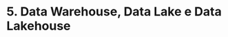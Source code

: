 # 5. Data Warehouse, Data Lake e Data Lakehouse

<!--
## 1 e 2. Como Implementar um Data Warehouse

Existem várias etapas para implementar um DW. Aqui estão elas:
     - Identificação de Requisitos: Reunir os requisitos de negócio e de dados para determinar o que será incluído no DW.
     - Projeto e Arquitetura: Definir a arquitetura do DW, incluindo a forma como os dados serão armazenados e gerenciados.
     - Integração: Integrar os dados de várias fontes diferentes em um único local, geralmente usando ferramentas de ETL.
     - Construir um DW: Utilizar a arquitetura projetada para construir o DW usando ferramentas de banco de dados ou plataformas de DW em nuvem.
     - Cargas de Dados: Carregar os dados integrados, limpos e processados no DW.
    - Agendar Atualizações: Configurar as atualizações automáticas para que os dados sejam atualizados regularmente (carga diária, semanal, mensal, etc..)
    -Acesso e Segurança: Fornecer acesso autorizado aos dados do DW através de relatórios, visualizações e consultas para que os usuários possam obter insights.
    - Monitoramento: Monitorar a performance do DW e realizar manutenção regular para garantir que ele esteja funcionando corretamente e atendendo às necessidades dos usuários.
    - Usar Data Marts: Os Data Marts são DWs departamentais, em geral com volume de dados menor. O uso de Data Marts pode evitar problemas de performance e segurança de acesso aos dados.
    - Manutenção do Modelo de Dados: Revisar periodicamente o modelo e fazer alterações conforme mudanças no cenário de negócios.

## 3 e 4. Como Implementar um Data Lake

    Existem várias etapas para implementar um Data Lake. Aqui estão elas:
        1 - Identificar os Requisitos: Reunir os requisitos de negócios e dados para determinar o que será incluído no DL.
        2 - Escolher uma Plataforma: Podemos usar o HDFS para uma implementação local ou uma plataforma em nuvem, como o Amazon S3, Microsoft Azure Data Lake Storage ou Google Cloud Storage.
        3 - Integração: Ao invés de usar o ETL (Extração, Transformação, Carga) como no caso do DW, com Data Lakes usamos ELT (Extração, Carga,Transformação).
        4 - Armazenamento: A próxima etapa é armazenar os dados  integrados no Data Lake, geralmente em formato bruto ou semi-estruturado.
        5 - Agendamentos: Configurar as atualizações automáticas para que os dados sejam carregados regularmente.
        6 - Acesso: Fornecer acesso aos dados do DL através de ferramentas de análise, como o Apache Hive ou o Apache Spark.
        7 - Governança de Dados: Garantir a qualidade e a confiabilidade dos dados armazenados no DL, usando ferramentas de governança de dados.
        8 - Monitoramento: Monitorar a performance do DL e realizar manutenção regular para garantir que ele esteja funcionando corretamente e atendendo às necessidades dos usuários.

## 5. Como Implementar um Data Lakehouse

Um Data Lakehouse é uma combinação de um Data Lake e um Data Warehouse, que combina a flexibilidade e escalabilidade de um Data Lake com a governança e performance de um Data Warehouse.
A implementação de um Data Lakehouse envolve algumas etapas semelhantes às de um Data Lake e um Data Warehouse. As etapas gerais incluem:
    1 - Identificar os Requisitos: Reunir os requisitos de negócios e dados para determinar o que será incluído no Data Lakehouse.
    2 - Escolher uma Plataforma: O Data Lakehouse já nasceu no ambiente em nuvem e plataformas como o Azure Synapse Analytics, Google BigQuery, Dremio, Databricks ou Snowflake são opções.
    3 - Integrações: Integrar os dados de várias fontes diferentes usando ferramentas de ETL ou de integração de dados, para atender a diferentes formatos e estruturas.
    4 - Armazenamento: Armazenar os dados integrados no Data Lakehouse, geralmente em formato bruto, semi-estruturado ou estruturado e com a capacidade de lidar com grande volume de dados.
    5 - Governança de Dados, Atualizações e Monitoramento: Assim como o DW e Data Lake.

## 6. Vantagens e Desvantagens

Data Warehouse - Vantagens:
    - Dados estruturados e limpos, o que facilita a análise e geração de relatórios.
    - Performance de consultas e relatórios é geralmente melhor devido a otimização dos dados.
    - Governança de dados mais robusta, garantindo a qualidade e confiabilidade dos dados.
    - Maior capacidade de suportar demandas de negócios e análise avançada.
Data Warehouse - Desvantagens:
    - Pode ser caro e complexo de implementar e manter.
    - Exige um processo de limpeza e modelagem de dados rigoroso antes da carga de dados.
    - Restringe a capacidade de armazenar grandes volumes de dados não estruturados.
    - Pode ser limitado em lidar com dados em tempo real ou com fontes dinâmicas e não estruturadas.

Data Lake - Vantagens:
    - Capaz de armazenar grandes volumes de dados não estruturados e semiestruturados.
    - Flexível para lidar com diferentes formatos de dados e fontes.
    - Escalável para lidar com grandes volumes de dados.
    - Permite análise avançada e aplicações de Bigdata, Machine Learning e IA.
Data Lake - Desvantagens:
    - Governança de dados menos robusta comparando a um DW, o que pode levar a problemas de qualidade e confiabilidade dos dados.
    - Performance de consultas e relatórios pode ser menor devido à falta de otimização dos dados.
    - Pode ser caro e complexo de implementar e manter.
    - Depende de ferramentas adicionais para limpeza e modelagem de dados antes da análise.

Data Lakehouse - Vantagens:
    - Combina as vantagens de Data Warehouse e Data Lakes, fornecendo a capacidade de armazenar grandes volumes de dados não estruturados e semi-estruturados, além de garantir uma boa governança e performance em consultas e relatórios.
    - Flexibilidade para lidar com diferentes formatos de dados e fontes.
    - Escalável para lidar com grandes volumes de dados.
    - Permite análise avançada e aplicações de BigData, Machine Learning e IA.
Data Lakehouse - Desvantagens:
    - Pode ser caro e complexo de implementar e manter, devido à necessidade de conhecimento especializado e uma equipe multidisciplinar.
    - Depende de ferramentas adicionais para limpeza e modelagem de dados antes da análise.
    - Ainda é um conceito recente no mercado e necessita de evolução e maturidade.

## 7. Enterprise Data Hub

## 8. Arquitetura Data Mesh

Data Mesh é uma abordagem para construir uma arquitetura de dados descentralizada, através de um design de autoatendimento orientado a domínio (área de negócio).
A proposta principal é dimensionar os dados por descentralização orientada por domínio.
Com Data Mesh a responsabilidade pelos dados usados nas análises é transferida da equipe de dados central para as equipes de domínio, apoiada por uma equipe de plataforma de dados que fornece uma plataforma independente de domínio.

## 9. [PDF] Demonstração Prática 2 - Implementando um Data Lakehouse

## 10. Demonstração Prática 2 - Por que usamos o Data Lakehouse?

## 11. Demonstração Prática 2 - Arquitetura da solução de um Data Lakehouse

## 12. Demonstração Prática 2 - Definindo o ambiente na Nuvem para o Data Lakehouse

## 13. Demonstração Prática 2 - Trabalhando com o Data Lakehouse

## [14. Quiz](link)
